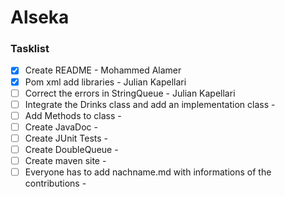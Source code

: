 # Alseka

### Tasklist

- [x] Create README - Mohammed Alamer
- [x] Pom xml add libraries - Julian Kapellari
- [ ]  Correct the errors in StringQueue - Julian Kapellari
- [ ]  Integrate the Drinks class and add an implementation class - 
- [ ]  Add Methods to class - 
- [ ]  Create JavaDoc -
- [ ]  Create JUnit Tests -
- [ ]  Create DoubleQueue -
- [ ]  Create maven site -
- [ ]  Everyone has to add nachname.md with informations of the contributions - 